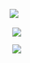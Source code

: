<p align="center">
</a>
<img src="https://komarev.com/ghpvc/?username=thanossu&color=6f3927&style=plastic&label=🔧" />⠀
<p align="center">
<img src="https://files.catbox.moe/mfzydc.webp" />
<p align="center">
<img src="https://spotify-github-profile.kittinanx.com/api/view?uid=2kq4oimu9pg6ns1pv9qan6xlh&cover_image=true&theme=natemoo-re&show_offline=true&background_color=c6cec5&interchange=false&bar_color=6f3927&bar_color_cover=false" />
